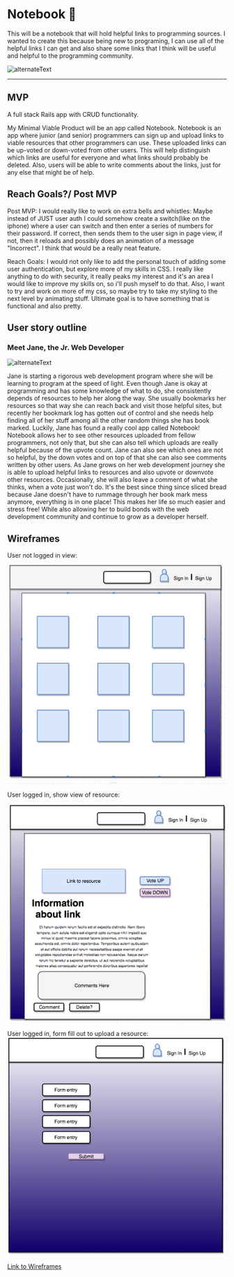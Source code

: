 # Notebook 📓
This will be a notebook that will hold helpful links to programming sources. I wanted to create this because being new to programing, I can use all of the helpful links I can get and also share some links that I think will be useful and helpful to the programming community.

![alternateText](https://media.giphy.com/media/xT9IgsAZTS0OKXWIQo/giphy.gif)

---

## MVP

A full stack Rails app with CRUD functionality.

My Minimal Viable Product will be an app called Notebook. Notebook is an app where junior (and senior) programmers can sign up and upload links to viable resources that other programmers can use. These uploaded links can be up-voted or down-voted from other users. This will help distinguish which links are useful for everyone and what links should probably be deleted. Also, users will be able to write comments about the links, just for any else that might be of help.

## Reach Goals?/ Post MVP

Post MVP: 
I would really like to work on extra bells and whistles: Maybe instead of JUST user auth I could somehow create a switch(like on the iphone) where a user can switch and then enter a series of numbers for their password. If correct, then sends them to the user sign in page view, if not, then it reloads and possibly does an animation of a message "Incorrect". I think that would be a really neat feature.

Reach Goals: 
I would not only like to add the personal touch of adding some user authentication, but explore more of my skills in CSS. I really like anything to do with security, it really peaks my interest and it's an area I would like to improve my skills on, so i'll push myself to do that. Also, I want to try and work on more of my css, so maybe try to take my styling to the next level by animating stuff. Ultimate goal is to have something that is functional and also pretty.

## User story outline

### Meet Jane, the Jr. Web Developer

![alternateText](https://media.giphy.com/media/L8K62iTDkzGX6/giphy.gif)

Jane is starting a rigorous web development program where she will be learning to program at the speed of light. Even though Jane is okay at programming and has some knowledge of what to do, she consistently depends of resources to help her along the way. She usually bookmarks her resources so that way she can reach back and visit those helpful sites, but recently her bookmark log has gotten out of control and she needs help finding all of her stuff among all the other random things she has book marked. Luckily, Jane has found a really cool app called Notebook! Notebook allows her to see other resources uploaded from fellow programmers, not only that, but she can also tell which uploads are really helpful because of the upvote count. Jane can also see which ones are not so helpful, by the down votes and on top of that she can also see comments written by other users. As Jane grows on her web development journey she is able to upload helpful links to resources and also upvote or downvote other resources. Occasionally, she will also leave a comment of what she thinks, when a vote just won't do. It's the best since thing since sliced bread because Jane doesn't have to rummage through her book mark mess anymore, everything is in one place! This makes her life so much easier and stress free! While also allowing her to build bonds with the web development community and continue to grow as a developer herself.

## Wireframes

User not logged in view:

![alternateText](https://github.com/lsi117/Notebook/blob/master/Screen%20Shot%202017-12-12%20at%2011.12.04%20PM.png)

User logged in, show view of resource:

![alternateText](https://github.com/lsi117/Notebook/blob/master/Screen%20Shot%202017-12-12%20at%2011.12.24%20PM.png)

User logged in, form fill out to upload a resource:
![alternateText](https://github.com/lsi117/Notebook/blob/master/Screen%20Shot%202017-12-12%20at%2011.12.35%20PM.png)


[Link to Wireframes](https://drive.google.com/open?id=14bIq-j-fpjNPiRt-nnvVhalakCBxcn7o)



